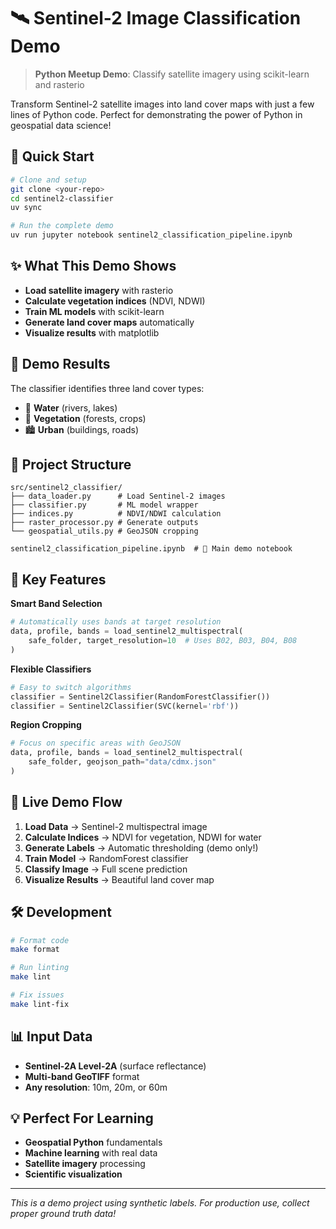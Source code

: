 # 🛰️ Sentinel-2 Image Classification Demo

> **Python Meetup Demo**: Classify satellite imagery using scikit-learn and rasterio

Transform Sentinel-2 satellite images into land cover maps with just a few lines of Python code. Perfect for demonstrating the power of Python in geospatial data science!

## 🚀 Quick Start

```bash
# Clone and setup
git clone <your-repo>
cd sentinel2-classifier
uv sync

# Run the complete demo
uv run jupyter notebook sentinel2_classification_pipeline.ipynb
```

## ✨ What This Demo Shows

- **Load satellite imagery** with rasterio
- **Calculate vegetation indices** (NDVI, NDWI)
- **Train ML models** with scikit-learn
- **Generate land cover maps** automatically
- **Visualize results** with matplotlib

## 🎯 Demo Results

The classifier identifies three land cover types:
- 🌊 **Water** (rivers, lakes)
- 🌱 **Vegetation** (forests, crops)
- 🏙️ **Urban** (buildings, roads)

## 📁 Project Structure

```
src/sentinel2_classifier/
├── data_loader.py      # Load Sentinel-2 images
├── classifier.py       # ML model wrapper
├── indices.py          # NDVI/NDWI calculation
├── raster_processor.py # Generate outputs
└── geospatial_utils.py # GeoJSON cropping

sentinel2_classification_pipeline.ipynb  # 📓 Main demo notebook
```

## 🔧 Key Features

**Smart Band Selection**
```python
# Automatically uses bands at target resolution
data, profile, bands = load_sentinel2_multispectral(
    safe_folder, target_resolution=10  # Uses B02, B03, B04, B08
)
```

**Flexible Classifiers**
```python
# Easy to switch algorithms
classifier = Sentinel2Classifier(RandomForestClassifier())
classifier = Sentinel2Classifier(SVC(kernel='rbf'))
```

**Region Cropping**
```python
# Focus on specific areas with GeoJSON
data, profile, bands = load_sentinel2_multispectral(
    safe_folder, geojson_path="data/cdmx.json"
)
```

## 🎪 Live Demo Flow

1. **Load Data** → Sentinel-2 multispectral image
2. **Calculate Indices** → NDVI for vegetation, NDWI for water
3. **Generate Labels** → Automatic thresholding (demo only!)
4. **Train Model** → RandomForest classifier
5. **Classify Image** → Full scene prediction
6. **Visualize Results** → Beautiful land cover map

## 🛠️ Development

```bash
# Format code
make format

# Run linting
make lint

# Fix issues
make lint-fix
```

## 📊 Input Data

- **Sentinel-2A Level-2A** (surface reflectance)
- **Multi-band GeoTIFF** format
- **Any resolution**: 10m, 20m, or 60m

## 💡 Perfect For Learning

- **Geospatial Python** fundamentals
- **Machine learning** with real data
- **Satellite imagery** processing
- **Scientific visualization**

---

*This is a demo project using synthetic labels. For production use, collect proper ground truth data!*
